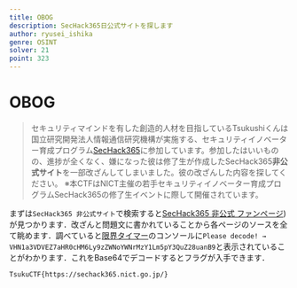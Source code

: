 ```yaml
---
title: OBOG
description: SecHack365日公式サイトを探します
author: ryusei_ishika
genre: OSINT
solver: 21
point: 323
---
```


# OBOG

> セキュリティマインドを有した創造的人材を目指しているTsukushiくんは国立研究開発法人情報通信研究機構が実施する、セキュリティイノベーター育成プログラム[SecHack365](https://sechack365.nict.go.jp/)に参加しています。参加したはいいものの、進捗が全くなく、嫌になった彼は修了生が作成したSecHack365**非公式サイト**を一部改ざんしてしまいました。彼の改ざんした内容を探してください。
※本CTFはNICT主催の若手セキュリティイノベーター育成プログラムSecHack365の修了生イベントに際して開催されています。

まずは`SecHack365 非公式サイト`で検索すると[SecHack365 非公式 ファンページ](https://fans.sechack365.com/))が見つかります．改ざんと問題文に書かれていることから各ページのソースを全て眺めます．調べていると[限界タイマー](https://fans.sechack365.com/timer/)のコンソールに`Please decode! → VHN1a3VDVEZ7aHR0cHM6Ly9zZWNoYWNrMzY1Lm5pY3QuZ28uanB9`と表示されていることがわかります．これをBase64でデコードするとフラグが入手できます．

```txt
TsukuCTF{https://sechack365.nict.go.jp/}
```
